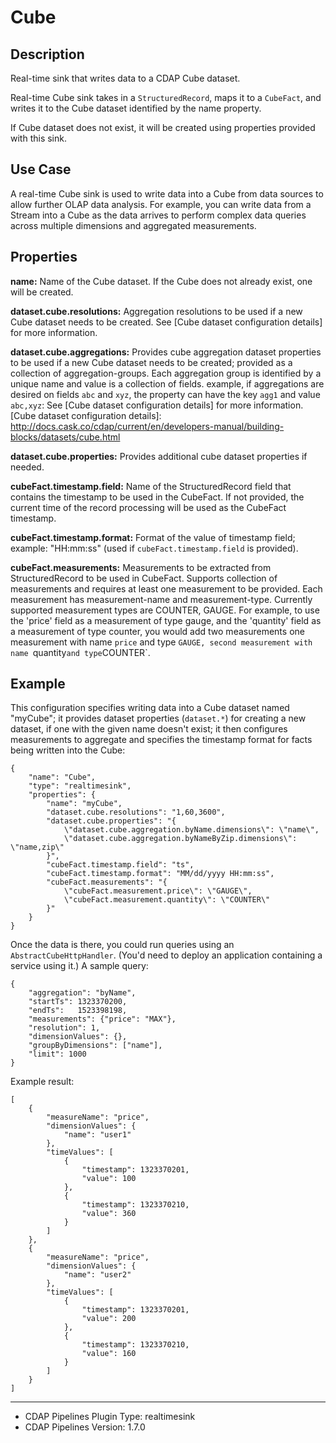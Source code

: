 # Cube


Description
-----------
Real-time sink that writes data to a CDAP Cube dataset.

Real-time Cube sink takes in a ``StructuredRecord``, maps it to a ``CubeFact``, and writes it to
the Cube dataset identified by the name property.

If Cube dataset does not exist, it will be created using properties provided with this
sink.


Use Case
--------
A real-time Cube sink is used to write data into a Cube from data sources to allow further OLAP data analysis.
For example, you can write data from a Stream into a Cube as the data arrives to perform complex
data queries across multiple dimensions and aggregated measurements.


Properties
----------
**name:** Name of the Cube dataset. If the Cube does not already exist, one will be created.

**dataset.cube.resolutions:** Aggregation resolutions to be used if a
new Cube dataset needs to be created. See [Cube dataset configuration details] for more information.

**dataset.cube.aggregations:** Provides cube aggregation dataset properties to be used
if a new Cube dataset needs to be created; provided as a collection of aggregation-groups.
Each aggregation group is identified by a unique name and value is a collection of fields.
example, if aggregations are desired on fields ``abc`` and ``xyz``, the
property can have the key ``agg1`` and value ``abc,xyz``:
See [Cube dataset configuration details] for more information.
[Cube dataset configuration details]: http://docs.cask.co/cdap/current/en/developers-manual/building-blocks/datasets/cube.html

**dataset.cube.properties:** Provides additional cube dataset properties if needed.

**cubeFact.timestamp.field:** Name of the StructuredRecord field that contains the timestamp to be used in
the CubeFact. If not provided, the current time of the record processing will be used as the CubeFact timestamp.

**cubeFact.timestamp.format:** Format of the value of timestamp field; example: "HH:mm:ss" (used if
``cubeFact.timestamp.field`` is provided).

**cubeFact.measurements:** Measurements to be extracted from StructuredRecord to be used
in CubeFact. Supports collection of measurements and requires at least one measurement to be provided.
Each measurement has measurement-name and measurement-type. Currently supported measurement types are COUNTER, GAUGE.
For example, to use the 'price' field as a
measurement of type gauge, and the 'quantity' field as a measurement of type counter, you would add two measurements
one measurement with name `price` and type `GAUGE, second measurement with name `quantity` and type `COUNTER`.


Example
-------
This configuration specifies writing data into a Cube dataset named "myCube"; it provides
dataset properties (``dataset.*``) for creating a new dataset, if one with the given name
doesn't exist; it then configures measurements to aggregate and specifies the timestamp
format for facts being written into the Cube:

    {
        "name": "Cube",
        "type": "realtimesink",
        "properties": {
            "name": "myCube",
            "dataset.cube.resolutions": "1,60,3600",
            "dataset.cube.properties": "{
                \"dataset.cube.aggregation.byName.dimensions\": \"name\",
                \"dataset.cube.aggregation.byNameByZip.dimensions\": \"name,zip\"
            }",
            "cubeFact.timestamp.field": "ts",
            "cubeFact.timestamp.format": "MM/dd/yyyy HH:mm:ss",
            "cubeFact.measurements": "{
                \"cubeFact.measurement.price\": \"GAUGE\",
                \"cubeFact.measurement.quantity\": \"COUNTER\"
            }"
        }
    }

Once the data is there, you could run queries using an ``AbstractCubeHttpHandler``. (You'd
need to deploy an application containing a service using it.) A sample query:

    {
        "aggregation": "byName",
        "startTs": 1323370200,
        "endTs":   1523398198,
        "measurements": {"price": "MAX"},
        "resolution": 1,
        "dimensionValues": {},
        "groupByDimensions": ["name"],
        "limit": 1000
    }

Example result:

    [
        {
            "measureName": "price",
            "dimensionValues": {
                "name": "user1"
            },
            "timeValues": [
                {
                    "timestamp": 1323370201,
                    "value": 100
                },
                {
                    "timestamp": 1323370210,
                    "value": 360
                }
            ]
        },
        {
            "measureName": "price",
            "dimensionValues": {
                "name": "user2"
            },
            "timeValues": [
                {
                    "timestamp": 1323370201,
                    "value": 200
                },
                {
                    "timestamp": 1323370210,
                    "value": 160
                }
            ]
        }
    ]

---
- CDAP Pipelines Plugin Type: realtimesink
- CDAP Pipelines Version: 1.7.0
